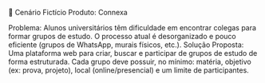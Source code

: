 📌 Cenário Fictício
Produto: Connexa

Problema: Alunos universitários têm dificuldade em encontrar colegas para formar grupos de estudo. O processo atual é desorganizado e pouco eficiente (grupos de WhatsApp, murais físicos, etc.).
Solução Proposta: Uma plataforma web para criar, buscar e participar de grupos de estudo de forma estruturada.
Cada grupo deve possuir, no mínimo: matéria, objetivo (ex: prova, projeto), local (online/presencial) e um limite de participantes.